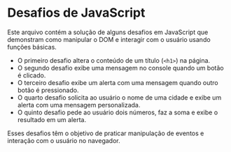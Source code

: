 # Desafios de JavaScript

Este arquivo contém a solução de alguns desafios em JavaScript que demonstram como manipular o DOM e interagir com o usuário usando funções básicas. 

- O primeiro desafio altera o conteúdo de um título (`<h1>`) na página.
- O segundo desafio exibe uma mensagem no console quando um botão é clicado.
- O terceiro desafio exibe um alerta com uma mensagem quando outro botão é pressionado.
- O quarto desafio solicita ao usuário o nome de uma cidade e exibe um alerta com uma mensagem personalizada.
- O quinto desafio pede ao usuário dois números, faz a soma e exibe o resultado em um alerta.

Esses desafios têm o objetivo de praticar manipulação de eventos e interação com o usuário no navegador.
